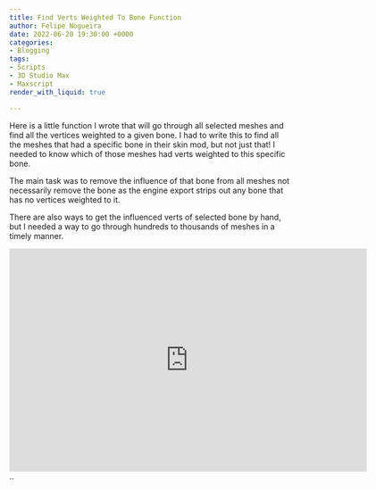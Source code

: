 ```yaml
---
title: Find Verts Weighted To Bone Function
author: Felipe Nogueira
date: 2022-06-20 19:30:00 +0000
categories:
- Blogging
tags:
- Scripts
- 3D Studio Max
- Maxscript
render_with_liquid: true

---
```

Here is a little function I wrote that will go through all selected meshes and find all the vertices weighted to a given bone. I had to write this to find all the meshes that had a specific bone in their skin mod, but not just that! I needed to know which of those meshes had verts weighted to this specific bone.

The main task was to remove the influence of that bone from all meshes not necessarily remove the bone as the engine export strips out any bone that has no vertices weighted to it.

There are also ways to get the influenced verts of selected bone by hand, but I needed a way to go through hundreds to thousands of meshes in a timely manner.

<iframe src="https://player.vimeo.com/video/60972226" width="640" height="400" frameborder="0" webkitallowfullscreen mozallowfullscreen allowfullscreen></iframe>
..
<script src="https://gist.github.com/pepetd/7c05ca8f442869a188a342a94b38f837.js"></script>